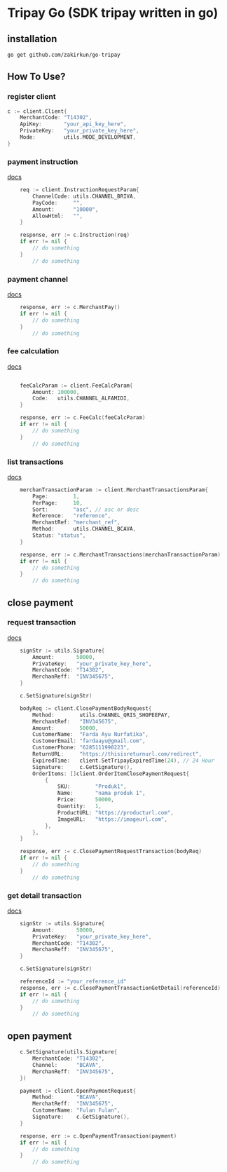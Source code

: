 # Tripay Go (SDK tripay written in go)
## installation
```sh
go get github.com/zakirkun/go-tripay
```
## How To Use?

### register client
```go
c := client.Client{
    MerchantCode: "T14302",
    ApiKey:       "your_api_key_here",
    PrivateKey:   "your_private_key_here",
    Mode:         utils.MODE_DEVELOPMENT,
}
```

### payment instruction
[docs](https://tripay.co.id/developer?tab=payment-instruction)
```go
	req := client.InstructionRequestParam{
		ChannelCode: utils.CHANNEL_BRIVA,
		PayCode:     "",
		Amount:      "10000",
		AllowHtml:   "",
	}

	response, err := c.Instruction(req)
	if err != nil {
		// do something
	}
        // do something
```

### payment channel
[docs](https://tripay.co.id/developer?tab=merchant-payment-channel)
```go
	response, err := c.MerchantPay()
	if err != nil {
        // do something
	}
        // do something
```

### fee calculation
[docs](https://tripay.co.id/developer?tab=merchant-fee-calculator)
```go

	feeCalcParam := client.FeeCalcParam{
		Amount: 100000,
		Code:   utils.CHANNEL_ALFAMIDI,
	}

	response, err := c.FeeCalc(feeCalcParam)
	if err != nil {
        // do something
	}
        // do something
```

### list transactions
[docs](https://tripay.co.id/developer?tab=merchant-transactions)
```go
	merchanTransactionParam := client.MerchantTransactionsParam{
        Page:        1,
		PerPage:     10,
		Sort:        "asc", // asc or desc
		Reference:   "reference",
		MerchantRef: "merchant_ref",
		Method:      utils.CHANNEL_BCAVA,
		Status: "status",
	}

	response, err := c.MerchantTransactions(merchanTransactionParam)
	if err != nil {
        // do something
	}
        // do something
```

## close payment
### request transaction
[docs](https://tripay.co.id/developer?tab=transaction-create)
```go
	signStr := utils.Signature{
		Amount:       50000,
		PrivateKey:   "your_private_key_here",
		MerchantCode: "T14302",
		MerchanReff:  "INV345675",
	}

	c.SetSignature(signStr)

	bodyReq := client.ClosePaymentBodyRequest{
		Method:        utils.CHANNEL_QRIS_SHOPEEPAY,
		MerchantRef:   "INV345675",
		Amount:        50000,
		CustomerName:  "Farda Ayu Nurfatika",
		CustomerEmail: "fardaayu@gmail.com",
		CustomerPhone: "6285111990223",
		ReturnURL:     "https://thisisreturnurl.com/redirect",
		ExpiredTime:   client.SetTripayExpiredTime(24), // 24 Hour
		Signature:     c.GetSignature(),
		OrderItems: []client.OrderItemClosePaymentRequest{
			{
				SKU:        "Produk1",
				Name:       "nama produk 1",
				Price:      50000,
				Quantity:   1,
				ProductURL: "https://producturl.com",
				ImageURL:   "https://imageurl.com",
			},
		},
	}

	response, err := c.ClosePaymentRequestTransaction(bodyReq)
	if err != nil {
		// do something
	}
        // do something
```
### get detail transaction
[docs](https://tripay.co.id/developer?tab=transaction-detail)
```go
	signStr := utils.Signature{
		Amount:       50000,
		PrivateKey:   "your_private_key_here",
		MerchantCode: "T14302",
		MerchanReff:  "INV345675",
	}

	c.SetSignature(signStr)

	referenceId := "your_reference_id"
	response, err := c.ClosePaymentTransactionGetDetail(referenceId)
	if err != nil {
        // do something
	}
        // do something
```

## open payment
```go
	c.SetSignature(utils.Signature{
		MerchantCode: "T14302",
		Channel:      "BCAVA",
		MerchanReff:  "INV345675",
	})

	payment := client.OpenPaymentRequest{
		Method:       "BCAVA",
		MerchatReff:  "INV345675",
		CustomerName: "Fulan Fulan",
		Signature:    c.GetSignature(),
	}

	response, err := c.OpenPaymentTransaction(payment)
	if err != nil {
		// do something
	}
        // do something
```